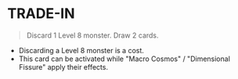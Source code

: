 # TRADE-IN

> Discard 1 Level 8 monster. Draw 2 cards.

*   Discarding a Level 8 monster is a cost.
*   This card can be activated while "Macro Cosmos" / "Dimensional Fissure" apply their effects.

